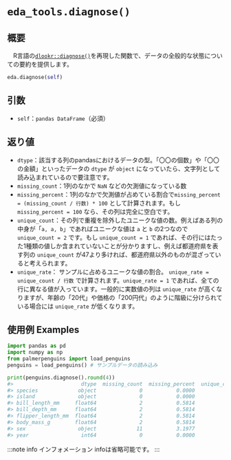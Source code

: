 # `eda_tools.diagnose()`

## 概要

　R言語の[`dlookr::diagnose()`](https://choonghyunryu.github.io/dlookr/reference/diagnose.data.frame.html)を再現した関数で、データの全般的な状態についての要約を提供します。

``` python
eda.diagnose(self)
```

## 引数

- `self`：`pandas DataFrame`（必須）

## 返り値

- `dtype`：該当する列のpandasにおけるデータの型。「〇〇の個数」や「〇〇の金額」といったデータの `dtype` が `object` になっていたら、文字列として読み込まれているので要注意です。
- `missing_count`：1列のなかで `NaN` などの欠測値になっている数
- `missing_percent`：1列のなかで欠測値が占めている割合で`missing_percent = (missing_count / 行数) * 100` として計算されます。もし `missing_percent = 100` なら、その列は完全に空白です。
- `unique_count`：その列で重複を除外したユニークな値の数。例えばある列の中身が「`a, a, b`」であればユニークな値は `a` と `b` の2つなので `unique_count = 2` です。もし `unique_count = 1` であれば、その行にはたった1種類の値しか含まれていないことが分かりますし、例えば都道府県を表す列の `unique_count` が47より多ければ、都道府県以外のものが混ざっていると考えられます。
- `unique_rate`： サンプルに占めるユニークな値の割合。 `unique_rate = unique_count / 行数` で計算されます。`unique_rate = 1` であれば、全ての行に異なる値が入っています。一般的に実数値の列は `unique_rate` が高くなりますが、年齢の「20代」や価格の「200円代」のように階級に分けられている場合には `unique_rate` が低くなります。

## 使用例 Examples

``` python
import pandas as pd
import numpy as np
from palmerpenguins import load_penguins
penguins = load_penguins() # サンプルデータの読み込み

print(penguins.diagnose().round(4))
#>                      dtype  missing_count  missing_percent  unique_count  unique_rate
#> species             object              0           0.0000             3       0.8721
#> island              object              0           0.0000             3       0.8721
#> bill_length_mm     float64              2           0.5814           164      47.6744
#> bill_depth_mm      float64              2           0.5814            80      23.2558
#> flipper_length_mm  float64              2           0.5814            55      15.9884
#> body_mass_g        float64              2           0.5814            94      27.3256
#> sex                 object             11           3.1977             2       0.5814
#> year                 int64              0           0.0000             3       0.8721
```

:::note info
インフォメーション
infoは省略可能です。
:::
